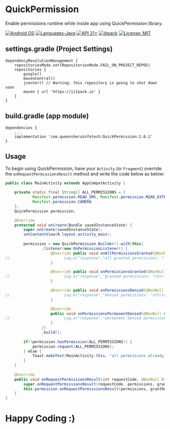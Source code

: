 # QuickPermission
Enable permissions runtime while inside app  using QuickPermission library.

<a href="#"><img alt="Android OS" src="https://img.shields.io/badge/OS-Android-3DDC84?style=flat-square&logo=android"></a>
<a href="#"><img alt="Languages-Java" src="https://img.shields.io/badge/Language-Java-1DA1F2?style=flat-square&logo=java"></a>
<a href="#"><img alt="API 21+" src="https://img.shields.io/badge/API-21%2B-brightgreen.svg?style=flat"></a>
<a href="https://jitpack.io/#com.queensherainfotech/QuickPermission"><img alt="jitpack" src="https://jitpack.io/v/com.queensherainfotech/QuickPermission.svg"></a>
<a href="https://github.com/queensherainfotech/QuickPermission/blob/master/LICENSE"><img alt="License: MIT" src="https://img.shields.io/badge/license-MIT-success.svg" target="_blank" /></a>

settings.gradle (Project Settings)
------
```
dependencyResolutionManagement {
    repositoriesMode.set(RepositoriesMode.FAIL_ON_PROJECT_REPOS)
    repositories {
        google()
        mavenCentral()
        jcenter() // Warning: this repository is going to shut down soon
        maven { url 'https://jitpack.io' }
    }
}
```


build.gradle (app module)
------
```
dependencies {
    ...
    implementation 'com.queensherainfotech:QuickPermission:1.0.1'
}
```

Usage
------

To begin using QuickPermission, have your `Activity` (or `Fragment`) override the `onRequestPermissionsResult` method and write the code below as below:

```java
public class MainActivity extends AppCompatActivity {

    private static final String[] ALL_PERMISSIONS = {
            Manifest.permission.READ_SMS, Manifest.permission.READ_EXTERNAL_STORAGE,
            Manifest.permission.CAMERA
    };
    QuickPermission permission;

    @Override
    protected void onCreate(Bundle savedInstanceState) {
        super.onCreate(savedInstanceState);
        setContentView(R.layout.activity_main);
        
        permission = new QuickPermission.Builder().with(this)
                .listener(new OnPermissionListener() {
                    @Override public void onAllPermissionsGranted(@NonNull List<String> permissions) {
//                        Log.e("response","all granted permissions: "+String.valueOf(permissions));
                    }

                    @Override public void onPermissionsGranted(@NonNull List<String> permissions) {
//                        Log.e("response","granted permissions: "+String.valueOf(permissions));
                    }

                    @Override public void onPermissionsDenied(@NonNull List<String> permissions) {
//                        Log.e("response","denied permissions: "+String.valueOf(permissions));
                    }

                    @Override
                    public void onPermissionsPermanentDenied(@NonNull List<String> permissions) {
//                        Log.e("response","permanent denied permissions: "+String.valueOf(permissions));
                    }
                })
                .build();
                
        if(!permission.hasPermission(ALL_PERMISSIONS)) {
            permission.request(ALL_PERMISSIONS);
        } else {
            Toast.makeText(MainActivity.this, "all permissions already granted", Toast.LENGTH_SHORT).show();
        }
    }
    
    @Override
    public void onRequestPermissionsResult(int requestCode, @NonNull String[] permissions, @NonNull int[] grantResults) {
        super.onRequestPermissionsResult(requestCode, permissions, grantResults);
        this.permission.onRequestPermissionsResult(permissions, grantResults);
    }
}
```

# Happy Coding :)
